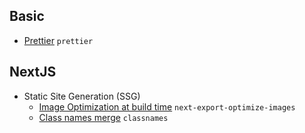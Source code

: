 ## Basic

* [Prettier](Prettier.md) `prettier`
## NextJS

* Static Site Generation (SSG)
	* [Image Optimization at build time](Image%20Optimization%20at%20build%20time.md) `next-export-optimize-images`
	* [Class names merge](Class%20names%20merge.md) `classnames`

 
